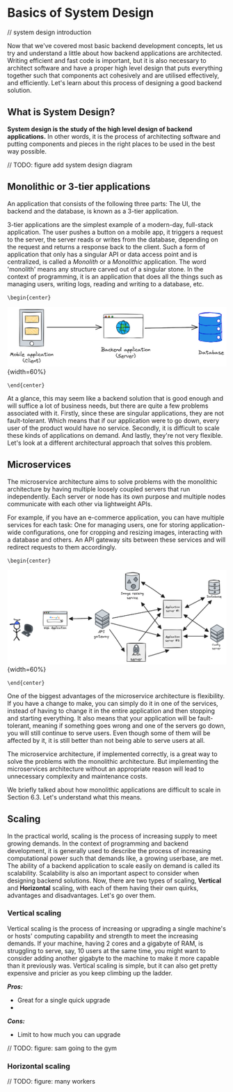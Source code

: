 # Basics of System Design

// system design introduction

Now that we've covered most basic backend development concepts, let us try and understand a little about how backend applications are architected. Writing efficient and fast code is important, but it is also necessary to architect software and have a proper high level design that puts everything together such that components act cohesively and are utilised effectively, and efficiently. Let's learn about this process of designing a good backend solution.

## What is System Design?
**System design is the study of the high level design of backend applications.** In other words, it is the process of architecting software and putting components and pieces in the right places to be used in the best way possible.

// TODO: figure add system design diagram

## Monolithic or 3-tier applications
An application that consists of the following three parts: The UI, the backend and the database, is known as a 3-tier application.

3-tier applications are the simplest example of a modern-day, full-stack application. The user pushes a button on a mobile app, it triggers a request to the server, the server reads or writes from the database, depending on the request and returns a response back to the client.
Such a form of application that only has a singular API or data access point and is centralized, is called a *Monolith* or a *Monolithic* application.
The word 'monolith' means any structure carved out of a singular stone. In the context of programming, it is an application that does all the things such as managing users, writing logs, reading and writing to a database, etc.

```{=latex}
\begin{center}
```
![3-tier application](src/book/images/7.1.png){width=60%}
```{=latex}
\end{center}
```

At a glance, this may seem like a backend solution that is good enough and will suffice a lot of business needs, but there are quite a few problems associated with it. Firstly, since these are singular applications, they are not fault-tolerant. Which means that if our application were to go down, every user of the product would have no service. Secondly, it is difficult to scale these kinds of applications on demand. And lastly, they're not very flexible. Let's look at a different architectural approach that solves this problem.

## Microservices
The microservice architecture aims to solve problems with the monolithic architecture by having multiple loosely coupled servers that run independently. Each server or node has its own purpose and multiple nodes communicate with each other via lightweight APIs.

For example, if you have an e-commerce application, you can have multiple services for each task: One for managing users, one for storing application-wide configurations, one for cropping and resizing images, interacting with a database and others. An API gateway sits between these services and will redirect requests to them accordingly.
```{=latex}
\begin{center}
```
![Microservice architecture](src/book/images/7.2.png){width=60%}
```{=latex}
\end{center}
```
One of the biggest advantages of the microservice architecture is flexibility. If you have a change to make, you can simply do it in one of the services, instead of having to change it in the entire application and then stopping and starting everything. It also means that your application will be fault-tolerant, meaning if something goes wrong and one of the servers go down, you will still continue to serve users. Even though some of them will be affected by it, it is still better than not being able to serve users at all.

The microservice architecture, if implemented correctly, is a great way to solve the problems with the monolithic architecture. But implementing the microservices architecture without an appropriate reason will lead to unnecessary complexity and maintenance costs.

We briefly talked about how monolithic applications are difficult to scale in Section 6.3. Let's understand what this means.

## Scaling
In the practical world, scaling is the process of increasing supply to meet growing demands.
In the context of programming and backend development, it is generally used to describe the process of increasing computational power such that demands like, a growing userbase, are met. The ability of a backend application to scale easily on demand is called its scalability. Scalability is also an important aspect to consider when designing backend solutions. Now, there are two types of scaling, **Vertical** and **Horizontal** scaling, with each of them having their own quirks, advantages and disadvantages. Let's go over them.

### Vertical scaling
Vertical scaling is the process of increasing or upgrading a single machine's or hosts' computing capability and strength to meet the increasing demands. If your machine, having 2 cores and a gigabyte of RAM, is struggling to serve, say, 10 users at the same time, you might want to consider adding another gigabyte to the machine to make it more capable than it previously was. Vertical scaling is simple, but it can also get pretty expensive and pricier as you keep climbing up the ladder.

***Pros:***

- Great for a single quick upgrade
- 

***Cons:***
- Limit to how much you can upgrade

// TODO: figure: sam going to the gym

### Horizontal scaling

// TODO: figure: many workers
